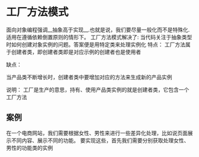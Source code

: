 # 工厂方法模式
面向对象编程强调__抽象高于实现__.也就是说，我们要尽量一般化而不是特殊化. 适用在遵循依赖倒置原则的情形下。
工厂方法模式解决了:
当代码关注于抽象类型时如何创建对象实例的问题。答案便是用特定类来处理实例化
特点：
工厂方法属于创建者类，即创建者类即是对应示例的创建者也是使用者

缺点：

当产品类不断增长时，创建者类中要增加对应的方法来生成新的产品实例

说明：
工厂是生产的意思，持有、使用产品类实例的就是创建者类，它包含一个工厂方法

## 案例
在一个电商网站，我们需要根据女性、男性来进行一些差异化处理，比如说页面展示不同内容、展示不同的功能。
要实现这些，首先我们需要分别获取处理女性、男性的功能类的实例


